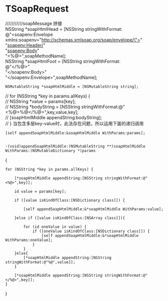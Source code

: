 # TSoapRequest

///////////soapMessage 拼接      
    NSString *soapHtmlHead = [NSString stringWithFormat:     
                              @"<soapenv:Envelope xmlns:soapenv=\"http://schemas.xmlsoap.org/soap/envelope/\">"      
                              "<soapenv:Header/>"      
                              "<soapenv:Body>"     
                              "<%@>",soapMethodName];            
    NSString *soapHtmlFoot = [NSString stringWithFormat:       
                              @"</%@>"       
                              "</soapenv:Body>"       
                              "</soapenv:Envelope>",soapMethodName];                
    
    NSMutableString *soapHtmlMiddle = [NSMutableString string];    
    
//    for (NSString *key in params.allKeys) {      
//        NSString *value = params[key];         
//        NSString *bodyString = [NSString stringWithFormat:@"<%@>%@</%@>",key,value,key];          
//        [soapHtmlMiddle appendString:bodyString];          
//    } 当包含多层key-value时，此法存在问题，所以运用下面的递归调用  

    [self appendSoapHtmlMiddle:&soapHtmlMiddle WithParams:params];          
    
    
    -(void)appendSoapHtmlMiddle:(NSMutableString **)soapHtmlMiddle WithParams:(NSMutableDictionary *)params              
{          



    for (NSString *key in params.allKeys) {    
    
        [*soapHtmlMiddle appendString:[NSString stringWithFormat:@"<%@>",key]];        
        
        id value = params[key];        
        
        if ([value isKindOfClass:[NSDictionary class]]) {
        
            [self appendSoapHtmlMiddle:&*soapHtmlMiddle WithParams:value];
            
        }else if ([value isKindOfClass:[NSArray class]]){
        
            for (id oneValue in value) {
                if ([oneValue isKindOfClass:[NSDictionary class]]) {
                    [self appendSoapHtmlMiddle:&*soapHtmlMiddle WithParams:oneValue];
                }
            }
        }else{
            [*soapHtmlMiddle appendString:[NSString stringWithFormat:@"%@",value]];
        }
        
        [*soapHtmlMiddle appendString:[NSString stringWithFormat:@"</%@>",key]];
    }
}





